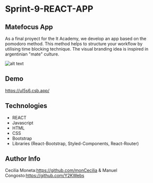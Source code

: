 # Sprint-9-REACT-APP

## Matefocus App
As a final proyect for the It Academy, we develop an app based on the pomodoro method. This method helps to structure your workflow by utilising time blocking technique. The visual branding idea is inspired in argentinian "mate" culture.

![alt text]()

## Demo
https://ul5s6.csb.app/



## Technologies

- REACT
- Javascript
- HTML
- CSS
- Bootstrap
- Libraries (React-Bootstrap, Styled-Components, React-Router)

## Author Info 
Cecilia Moneta:https://github.com/monCecilia 
& 
Manuel Congosto:https://github.com/Y2KWebs

